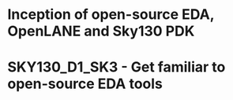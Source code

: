 # Inception of open-source EDA, OpenLANE and Sky130 PDK

# SKY130_D1_SK3 - Get familiar to open-source EDA tools
